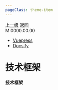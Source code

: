 ```yaml
---
pageClass: theme-item
---
```

<div class="extend-header">
    <div class="info">
        <div class="record">
            <a class="back" href="./">上一级</a>
            <a class="back" href="./">返回</a>
        </div>        
        <div class="mini">
            <span>M 0000.00.00</span>
        </div>
    </div>
    <div class="content"><div class="custom-block children"><ul><li><a href="/framework/vuepress">Vuepress</a></li><li><a href="/framework/docsify">Docsify</a></li></ul></div></div>
</div>
<div class="content-header">
<h1>技术框架</h1><strong>技术框架</strong>
</div>

